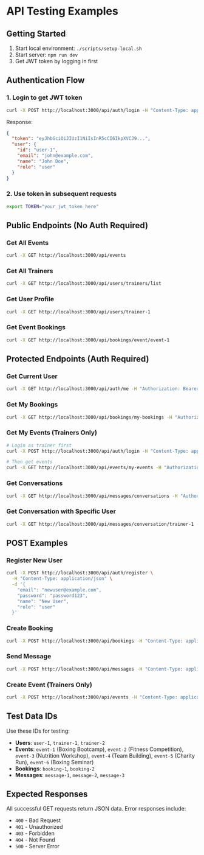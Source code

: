 # API Testing Examples

## Getting Started

1. Start local environment: `./scripts/setup-local.sh`
2. Start server: `npm run dev`
3. Get JWT token by logging in first

## Authentication Flow

### 1. Login to get JWT token
```bash
curl -X POST http://localhost:3000/api/auth/login -H "Content-Type: application/json" -d '{"email":"john@example.com","password":"password123"}'
```

Response:
```json
{
  "token": "eyJhbGciOiJIUzI1NiIsInR5cCI6IkpXVCJ9...",
  "user": {
    "id": "user-1",
    "email": "john@example.com",
    "name": "John Doe",
    "role": "user"
  }
}
```

### 2. Use token in subsequent requests
```bash
export TOKEN="your_jwt_token_here"
```

## Public Endpoints (No Auth Required)

### Get All Events
```bash
curl -X GET http://localhost:3000/api/events
```

### Get All Trainers
```bash
curl -X GET http://localhost:3000/api/users/trainers/list
```

### Get User Profile
```bash
curl -X GET http://localhost:3000/api/users/trainer-1
```

### Get Event Bookings
```bash
curl -X GET http://localhost:3000/api/bookings/event/event-1
```

## Protected Endpoints (Auth Required)

### Get Current User
```bash
curl -X GET http://localhost:3000/api/auth/me -H "Authorization: Bearer $TOKEN"
```

### Get My Bookings
```bash
curl -X GET http://localhost:3000/api/bookings/my-bookings -H "Authorization: Bearer $TOKEN"
```

### Get My Events (Trainers Only)
```bash
# Login as trainer first
curl -X POST http://localhost:3000/api/auth/login -H "Content-Type: application/json" -d '{"email":"sarah@example.com","password":"password123"}'

# Then get events
curl -X GET http://localhost:3000/api/events/my-events -H "Authorization: Bearer $TRAINER_TOKEN"
```

### Get Conversations
```bash
curl -X GET http://localhost:3000/api/messages/conversations -H "Authorization: Bearer $TOKEN"
```

### Get Conversation with Specific User
```bash
curl -X GET http://localhost:3000/api/messages/conversation/trainer-1 -H "Authorization: Bearer $TOKEN"
```

## POST Examples

### Register New User
```bash
curl -X POST http://localhost:3000/api/auth/register \
  -H "Content-Type: application/json" \
  -d '{
    "email": "newuser@example.com",
    "password": "password123",
    "name": "New User",
    "role": "user"
  }'
```

### Create Booking
```bash
curl -X POST http://localhost:3000/api/bookings -H "Content-Type: application/json" -H "Authorization: Bearer $TOKEN" -d '{"event":"event-2","notes":"Looking forward to the HIIT session"}'
```

### Send Message
```bash
curl -X POST http://localhost:3000/api/messages -H "Content-Type: application/json" -H "Authorization: Bearer $TOKEN" -d '{"recipient":"trainer-1","content":"What should I bring to the yoga class?"}'
```

### Create Event (Trainers Only)
```bash
curl -X POST http://localhost:3000/api/events -H "Content-Type: application/json" -H "Authorization: Bearer $TRAINER_TOKEN" -d '{"title":"Evening Pilates","description":"Relaxing pilates session","date":"2024-01-20","time":"19:00","duration":60,"capacity":12,"price":30}'
```

## Test Data IDs

Use these IDs for testing:

- **Users**: `user-1`, `trainer-1`, `trainer-2`
- **Events**: `event-1` (Boxing Bootcamp), `event-2` (Fitness Competition), `event-3` (Nutrition Workshop), `event-4` (Team Building), `event-5` (Charity Run), `event-6` (Boxing Seminar)
- **Bookings**: `booking-1`, `booking-2`
- **Messages**: `message-1`, `message-2`, `message-3`

## Expected Responses

All successful GET requests return JSON data. Error responses include:
- `400` - Bad Request
- `401` - Unauthorized
- `403` - Forbidden
- `404` - Not Found
- `500` - Server Error